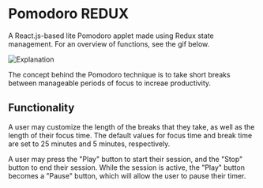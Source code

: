# Pomodoro REDUX

A React.js-based lite Pomodoro applet made using Redux state management. For an overview of functions, see the gif below.

![Explanation](/images/pomodoro-explanation.gif)

The concept behind the Pomodoro technique is to take short breaks between manageable periods of focus to increae productivity.

## Functionality

A user may customize the length of the breaks that they take, as well as the length of their focus time. The default values for focus time and break time are set to 25 minutes and 5 minutes, respectively.

A user may press the "Play" button to start their session, and the "Stop" button to end their session. While the session is active, the "Play" button becomes a "Pause" button, which will allow the user to pause their timer.

